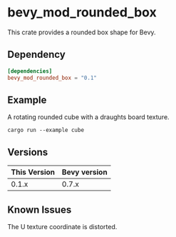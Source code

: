 # bevy_mod_rounded_box

This crate provides a rounded box shape for Bevy.

## Dependency

```toml
[dependencies]
bevy_mod_rounded_box = "0.1"
```

## Example

A rotating rounded cube with a draughts board texture.

```shell
cargo run --example cube
```

## Versions

| This Version | Bevy version |
|--------------|--------------|
| 0.1.x        | 0.7.x        |

## Known Issues

The U texture coordinate is distorted.
